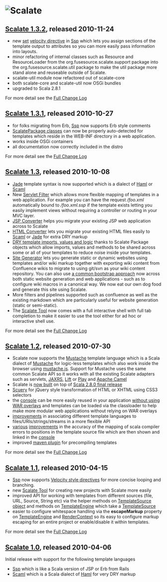 ![Scalate][logo]
===============================

[Scalate 1.3.2](http://scalate.fusesource.org/blog/releases/release-1-3-2.html), released 2010-11-24
----

* new [set](http://scalate.fusesource.org/documentation/ssp-reference.html#set) [velocity directive](http://scalate.fusesource.org/documentation/ssp-reference.html#velocity_style_directives) in [Ssp](http://scalate.fusesource.org/documentation/ssp-reference.html#syntax) which lets you assign sections of the template output to attributes so you can more easily pass information into layouts.
* minor refactoring of internal classes such as Resource and ResourceLoader from the org.fusesource.scalate.support package into the org.fusesource.scalate.util package to make the util package more stand alone and reuseable outside of Scalate.
* scalate-util module now refactored out of scalate-core
* both scalate-core and scalate-util now OSGi bundles
* upgraded to Scala 2.8.1

For more detail see the [Full Change Log](http://scalate.assembla.com/spaces/scalate/milestones/300141-1-3-1)

[Scalate 1.3.1](http://scalate.fusesource.org/blog/releases/release-1-3-1.html), released 2010-10-27
----

* for folks migrating from Erb, [Ssp](http://scalate.fusesource.org/documentation/ssp-reference.html#syntax) now supports Erb style comments
* [ScalatePackage classes](http://scalate.fusesource.org/documentation/user-guide.html#dry) can now be properly auto-detected for templates which reside in the WEB-INF directory in a web application.
* works inside OSGi containers
* all documentation now correctly included in the distro

For more detail see the [Full Change Log](http://scalate.assembla.com/spaces/scalate/milestones/300141-1-3-1)

[Scalate 1.3](http://scalate.fusesource.org/blog/releases/release-1-3.html), released 2010-10-08
----

* [Jade](http://scalate.fusesource.org/documentation/scaml-reference.html#jade) template syntax is now supported which is a dialect of [Haml](http://haml-lang.com/) or [Scaml](http://scalate.fusesource.org/documentation/scaml-reference.html)
* New [Servlet Filter](http://scalate.fusesource.org/documentation/user-guide.html#using_scalate_as_servlet_filter_in_your_web_application) which allows more flexible mapping of templates in a web application. For example you can have the request */foo.xml* automatically bound to */foo.xml.ssp* if the template exists letting you easily implement views without requiring a controller or routing in your MVC layer. 
* [JSP Converter](http://scalate.fusesource.org/documentation/jspConvert.html) helps you migrate your existing JSP web application across to Scalate
* [HTML Converter](http://scalate.fusesource.org/documentation/htmlConvert.html) lets you migrate your existing HTML files easily to [Scaml](http://scalate.fusesource.org/documentation/scaml-reference.html) or [Jade](http://scalate.fusesource.org/documentation/scaml-reference.html#jade) for extra DRY markup 
* [DRY template imports, values and logic](http://scalate.fusesource.org/documentation/user-guide.html#dry) thanks to Scalate Package objects which allow imports, values and methods to be shared across some or all of your templates to reduce noise inside your templates.
* [Site Generator](http://scalate.fusesource.org/documentation/siteGen.html) lets you generate static or dynamic websites using templates and/or wiki markup together with exporting wiki content from Confluence wikis to migrate to using git/svn as your wiki content repository. You can also use [a common bootstrap approach](http://scalate.fusesource.org/documentation/siteGen.html#bootstrapping) now across both static website generation and web applications - such as to configure wiki macros in a canonical way. We now eat our own dog food and generate this site using Scalate.
* More filters and pipelines supported such as confluence as well as the existing markdown which are particularly useful for website generation (static or semi-static).
* The [Scalate Tool](http://scalate.fusesource.org/documentation/tool.html) now comes with a full interactive shell with full tab completion to make it easier to use the tool either for ad hoc or interactive shell use.

For more detail see the [Full Change Log](http://scalate.assembla.com/spaces/scalate/milestones/208429-1-3)


[Scalate 1.2](http://scalate.fusesource.org/blog/releases/release-1-2.html), released 2010-07-30
----

* Scalate now supports the [Mustache](http://scalate.fusesource.org/documentation/mustache.html) template language which is a Scala dialect of [Mustache](http://mustache.github.com/) for logic-less templates which also work inside the browser using [mustache.js](http://github.com/janl/mustache.js). Support for Mustache uses the same common Scalate API so it works with all the existing Scalate adapters such as servlets, [JAXRS](http://scalate.fusesource.org/documentation/jog.html), [Lift](http://scalate.fusesource.org/documentation/lift.html) or [Play](http://github.com/pk11/play-scalate) and [Apache Camel](http://camel.apache.org/scalate.html)
* Scalate is [now built](http://scalate.assembla.com/spaces/scalate/tickets/70) on top of [Scala 2.8.0 final release](http://www.scala-lang.org/node/7009) 
* [Scuery](http://scalate.fusesource.org/documentation/scuery.html) for jQuery style transformation of HTML or XHTML using CSS3 selectors
* the [console](http://scalate.fusesource.org/documentation/console.html) can be more easily reused in your application [without using WAR overlays](http://scalate.assembla.com/spaces/scalate/tickets/105) and templates can be loaded via the classloader to help make more modular web applications without relying on WAR overlays
* [improvements](http://scalate.assembla.com/spaces/scalate/tickets/94) in associating different template languages to files/URIs/strings/streams in a more flexible API
* [various](http://scalate.assembla.com/spaces/scalate/tickets/108) [improvements](http://scalate.assembla.com/spaces/scalate/tickets/109) in the accuracy of the mapping of scala compiler errors to positions in the template source file which are then shown and linked in the [console](http://scalate.fusesource.org/documentation/console.html)
* improved [maven plugin](http://scalate.fusesource.org/documentation/user-guide.html#precompiling_templates) for precompiling templates

For more detail see the [Full Change Log](http://scalate.assembla.com/spaces/scalate/milestones/191841-1-2)


[Scalate 1.1](http://scalate.fusesource.org/blog/releases/release-1-1.html), released 2010-04-15
----

* [Ssp](http://scalate.fusesource.org/documentation/ssp-reference.html#syntax) now supports [Velocity style directives](http://scalate.fusesource.org/documentation/ssp-reference.html#velocity_style_directives) for more concise looping and branching.
* new [Scalate Tool](http://scalate.fusesource.org/documentation/tool.html) for creating new projects with Scalate more easily
* improved API for working with templates from different sources (file, URL, Source, String etc) via the helper methods on [TemplateSource object](http://scalate.fusesource.org/maven/{project_snapshot_version:}/scalate-core/scaladocs/org/fusesource/scalate/TemplateSource$.html) and methods on [TemplateEngine](http://scalate.fusesource.org/maven/{project_snapshot_version:}/scalate-core/scaladocs/org/fusesource/scalate/TemplateEngine.html) which take a [TemplateSource](http://scalate.fusesource.org/maven/{project_snapshot_version:}/scalate-core/scaladocs/org/fusesource/scalate/TemplateSource.html)
* easier to configure whitespace handling via the **escapeMarkup** property on [TemplateEngine](http://scalate.fusesource.org/maven/{project_snapshot_version:}/scalate-core/scaladocs/org/fusesource/scalate/TemplateEngine.html) and [RenderContext](http://scalate.fusesource.org/maven/{project_snapshot_version:}/scalate-core/scaladocs/org/fusesource/scalate/RenderContext.html) so its easy to configure markup escaping for an entire project or enable/disable it within templates.

For more detail see the [Full Change Log](http://scalate.assembla.com/spaces/scalate/milestones/191837-1-1)


[Scalate 1.0](http://scalate.fusesource.org/blog/releases/2010/04/release-1-0.html), released 2010-04-06
----

Initial release with support for the following template languages

* [Ssp](http://scalate.fusesource.org/documentation/ssp-reference.html#syntax) which is like a Scala version of JSP or Erb from Rails 
* [Scaml](http://scalate.fusesource.org/documentation/scaml-reference.html) which is a Scala dialect of [Haml](http://haml-lang.com/) for very DRY markup

[logo]: http://scalate.fusesource.org/images/project-logo.png "Scalate"
